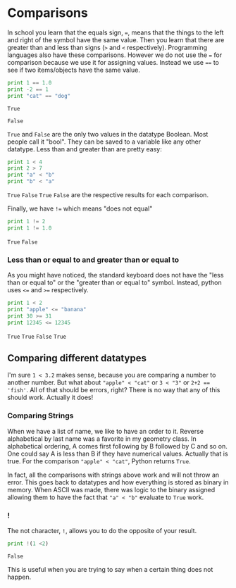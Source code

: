 # Comparisons

In school you learn that the equals sign, `=`, means that the things to the left and right of the symbol have the same value. Then you learn that there are greater than and less than signs (`>` and `<` respectively). Programming languages also have these comparisons. However we do not use the `=` for comparison because we use it for assigning values. Instead we use `==` to see if two items/objects have the same value.

```python
print 1 == 1.0
print -2 == 1
print "cat" == "dog"
```
`True`

`False`

`True` and `False` are the only two values in the datatype Boolean. Most people call it "bool". They can be saved to a variable like any other datatype. 
Less than and greater than are pretty easy:

```py
print 1 < 4
print 2 > 7
print "a" < "b"
print "b" < "a"
```
`True`
`False`
`True`
`False`
are the respective results for each comparison.

Finally, we have `!=` which means "does not equal"

```py
print 1 != 2
print 1 != 1.0
```
`True` `False`

### Less than or equal to and greater than or equal to

As you might have noticed, the standard keyboard does not have the "less than or equal to" or  the "greater than or equal to" symbol. Instead, python uses `<=` and `>=` respectively.

```py
print 1 < 2
print "apple" <= "banana"
print 30 >= 31
print 12345 <= 12345
```
`True` `True` `False` `True`
## Comparing different datatypes

I'm sure `1 < 3.2` makes sense, because you are comparing a number to another number. But what about `"apple" < "cat"` or `3 < "3"` or `2+2 == 'fish'`. All of that should be errors, right? There is no way that any of this should work. Actually it does!

### Comparing Strings

When we have a list of name, we like to have an order to it. Reverse alphabetical by last name was a favorite in my geometry class. In alphabetical ordering, A comes first following by B followed by C and so on. One could say A is less than B if they have numerical values. Actually that is true. For the comparison `"apple" < "cat"`, Python returns `True`.

In fact, all the comparisons with strings above work and will not throw an error. This goes back to datatypes and how everything is stored as binary in memory. When ASCII was made, there was logic to the binary assigned allowing them to have the fact that `"a" < "b"` evaluate to `True` work.

### !

The not character, `!`, allows you to do the opposite of your result.

```py
print !(1 <2)

```
`False`

This is useful when you are trying to say when a certain thing does not happen.
